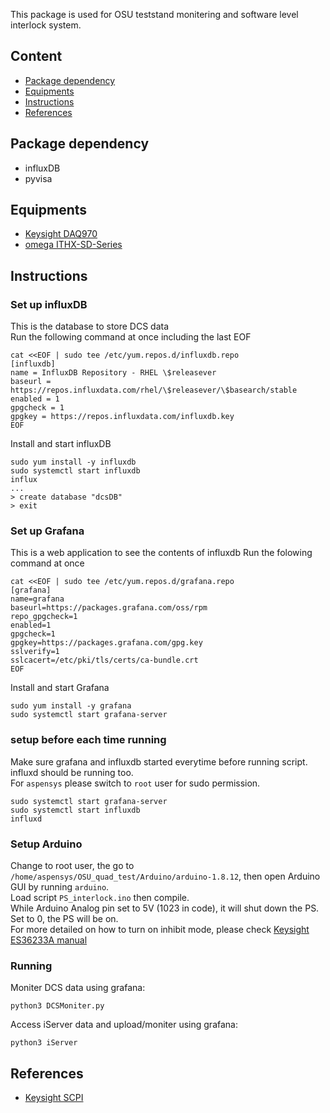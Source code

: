 This package is used for OSU teststand monitering and software level interlock system.

## Content
* [Package dependency](#package-dependency)
* [Equipments](#equipments)
* [Instructions](#instructions)
* [References](#references)

## Package dependency
- influxDB
- pyvisa

## Equipments
- [Keysight DAQ970](https://www.keysight.com/us/en/assets/9018-04738/user-manuals/9018-04738.pdf?success=true)
- [omega ITHX-SD-Series](https://www.omega.com/en-us/data-acquisition/data-loggers/ethernet-and-wireless-data-logging/p/ITHX-SD-Series)

## Instructions

### Set up influxDB
This is the database to store DCS data  
Run the following command at once including the last EOF

```
cat <<EOF | sudo tee /etc/yum.repos.d/influxdb.repo
[influxdb]
name = InfluxDB Repository - RHEL \$releasever
baseurl = https://repos.influxdata.com/rhel/\$releasever/\$basearch/stable
enabled = 1
gpgcheck = 1
gpgkey = https://repos.influxdata.com/influxdb.key
EOF
```

Install and start influxDB
```
sudo yum install -y influxdb
sudo systemctl start influxdb
influx
...
> create database "dcsDB"
> exit
```

### Set up Grafana
This is a web application to see the contents of influxdb
Run the folowing command at once

```
cat <<EOF | sudo tee /etc/yum.repos.d/grafana.repo
[grafana]
name=grafana
baseurl=https://packages.grafana.com/oss/rpm
repo_gpgcheck=1
enabled=1
gpgcheck=1
gpgkey=https://packages.grafana.com/gpg.key
sslverify=1
sslcacert=/etc/pki/tls/certs/ca-bundle.crt
EOF
```

Install and start Grafana
```
sudo yum install -y grafana
sudo systemctl start grafana-server
```

### setup before each time running
Make sure grafana and influxdb started everytime before running script.  
influxd should be running too.  
For `aspensys` please switch to `root` user for sudo permission.  
```
sudo systemctl start grafana-server
sudo systemctl start influxdb
influxd

```

### Setup Arduino
Change to root user, the go to `/home/aspensys/OSU_quad_test/Arduino/arduino-1.8.12`, then open Arduino GUI by running `arduino`.  
Load script `PS_interlock.ino` then compile.  
While Arduino Analog pin set to 5V (1023 in code), it will shut down the PS. Set to 0, the PS will be on.  
For more detailed on how to turn on inhibit mode, please check [Keysight ES36233A manual](https://www.keysight.com/us/en/assets/9018-14156/service-manuals/9018-14156.pdf?success=true)

### Running
Moniter DCS data using grafana:  
```
python3 DCSMoniter.py
```
Access iServer data and upload/moniter using grafana:
```
python3 iServer
```

## References
- [Keysight SCPI](http://literature.cdn.keysight.com/litweb/pdf/ads2001/esgprog/1prep8.html)
